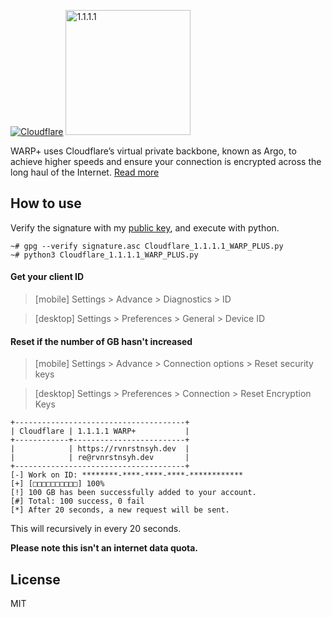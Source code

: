 <a href="https://www.cloudflare.com"><img alt="Cloudflare" src="https://upload.wikimedia.org/wikipedia/en/thumb/3/37/Cloudflare-logo-vector.svg/1200px-Cloudflare-logo-vector.svg.png"></a>
<a href="https://1.1.1.1"><img width="200" alt="1.1.1.1" src="https://cdn.fing.io/images/isp/HK/logo/cloudflare_warp_logo.png"></a>

WARP+ uses Cloudflare’s virtual private backbone, known as Argo, to achieve higher speeds and ensure your connection is encrypted across the long haul of the Internet. [Read more](https://blog.cloudflare.com/announcing-warp-plus)
## How to use
Verify the signature with my [public key](https://keys.openpgp.org/vks/v1/by-fingerprint/F739B2ED9CEB7482B1D34529F0F35EAD50642AD7),
and execute with python.
```
~# gpg --verify signature.asc Cloudflare_1.1.1.1_WARP_PLUS.py
~# python3 Cloudflare_1.1.1.1_WARP_PLUS.py
```
#### Get your client ID
> [mobile] Settings > Advance > Diagnostics > ID

> [desktop] Settings > Preferences > General > Device ID
#### Reset if the number of GB hasn't increased 
> [mobile] Settings > Advance > Connection options > Reset security keys

> [desktop] Settings > Preferences > Connection > Reset Encryption Keys
```
+--------------------------------------+
| Cloudflare | 1.1.1.1 WARP+           |
+------------+-------------------------+
|            | https://rvnrstnsyh.dev  |
|            | re@rvnrstnsyh.dev       |
+--------------------------------------+
[-] Work on ID: ********-****-****-****-************
[+] [□□□□□□□□□□] 100%
[!] 100 GB has been successfully added to your account.
[#] Total: 100 success, 0 fail
[*] After 20 seconds, a new request will be sent.
```
This will recursively in every 20 seconds.

**Please note this isn't an internet data quota.**

## License

MIT
